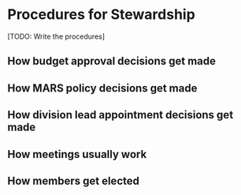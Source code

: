 # Procedures for Stewardship
[TODO: Write the procedures]

## How budget approval decisions get made

## How MARS policy decisions get made

## How division lead appointment decisions get made

## How meetings usually work

## How members get elected